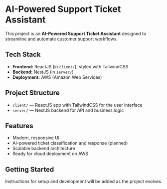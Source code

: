 # AI-Powered Support Ticket Assistant

This project is an **AI-Powered Support Ticket Assistant** designed to streamline and automate customer support workflows.

## Tech Stack

- **Frontend:** ReactJS (in `client/`), styled with TailwindCSS
- **Backend:** NestJS (in `server/`)
- **Deployment:** AWS (Amazon Web Services)

## Project Structure

- `client/` — ReactJS app with TailwindCSS for the user interface
- `server/` — NestJS backend for API and business logic

## Features
- Modern, responsive UI
- AI-powered ticket classification and response (planned)
- Scalable backend architecture
- Ready for cloud deployment on AWS

## Getting Started

Instructions for setup and development will be added as the project evolves. 